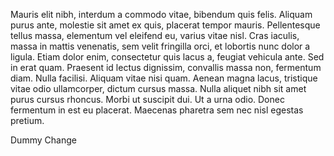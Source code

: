 Mauris elit nibh, interdum a commodo vitae, bibendum quis felis. Aliquam purus ante, molestie sit amet ex quis, placerat tempor mauris. Pellentesque tellus massa, elementum vel eleifend eu, varius vitae nisl. Cras iaculis, massa in mattis venenatis, sem velit fringilla orci, et lobortis nunc dolor a ligula. Etiam dolor enim, consectetur quis lacus a, feugiat vehicula ante. Sed in erat quam. Praesent id lectus dignissim, convallis massa non, fermentum diam. Nulla facilisi. Aliquam vitae nisi quam. Aenean magna lacus, tristique vitae odio ullamcorper, dictum cursus massa. Nulla aliquet nibh sit amet purus cursus rhoncus. Morbi ut suscipit dui. Ut a urna odio. Donec fermentum in est eu placerat. Maecenas pharetra sem nec nisl egestas pretium.

Dummy Change

